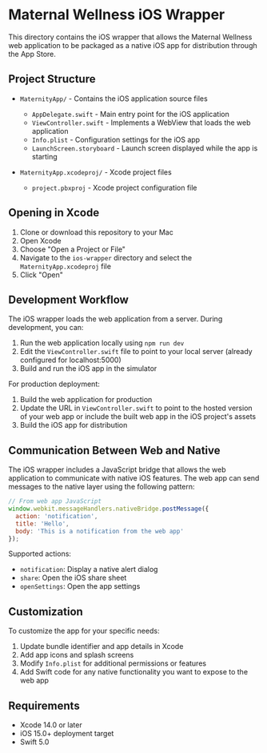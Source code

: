 # Maternal Wellness iOS Wrapper

This directory contains the iOS wrapper that allows the Maternal Wellness web application to be packaged as a native iOS app for distribution through the App Store.

## Project Structure

- `MaternityApp/` - Contains the iOS application source files
  - `AppDelegate.swift` - Main entry point for the iOS application
  - `ViewController.swift` - Implements a WebView that loads the web application
  - `Info.plist` - Configuration settings for the iOS app
  - `LaunchScreen.storyboard` - Launch screen displayed while the app is starting

- `MaternityApp.xcodeproj/` - Xcode project files
  - `project.pbxproj` - Xcode project configuration file

## Opening in Xcode

1. Clone or download this repository to your Mac
2. Open Xcode
3. Choose "Open a Project or File"
4. Navigate to the `ios-wrapper` directory and select the `MaternityApp.xcodeproj` file
5. Click "Open"

## Development Workflow

The iOS wrapper loads the web application from a server. During development, you can:

1. Run the web application locally using `npm run dev`
2. Edit the `ViewController.swift` file to point to your local server (already configured for localhost:5000)
3. Build and run the iOS app in the simulator

For production deployment:

1. Build the web application for production
2. Update the URL in `ViewController.swift` to point to the hosted version of your web app or include the built web app in the iOS project's assets
3. Build the iOS app for distribution

## Communication Between Web and Native

The iOS wrapper includes a JavaScript bridge that allows the web application to communicate with native iOS features. The web app can send messages to the native layer using the following pattern:

```javascript
// From web app JavaScript
window.webkit.messageHandlers.nativeBridge.postMessage({
  action: 'notification',
  title: 'Hello',
  body: 'This is a notification from the web app'
});
```

Supported actions:
- `notification`: Display a native alert dialog
- `share`: Open the iOS share sheet
- `openSettings`: Open the app settings

## Customization

To customize the app for your specific needs:

1. Update bundle identifier and app details in Xcode
2. Add app icons and splash screens
3. Modify `Info.plist` for additional permissions or features
4. Add Swift code for any native functionality you want to expose to the web app

## Requirements

- Xcode 14.0 or later
- iOS 15.0+ deployment target
- Swift 5.0